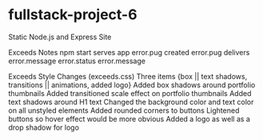 # fullstack-project-6
 Static Node.js and Express Site

Exceeds Notes
	npm start serves app
	error.pug created
	error.pug delivers
		error.message
		error.status
		error.message



Exceeds Style Changes (exceeds.css)
	Three items {box || text shadows, transitions || animations, added logo}
		Added box shadows around portfolio thumbnails
		Added transitioned scale effect on portfolio thumbnails
		Added text shadows around H1 text
		Changed the background color and text color on all unstyled elements
		Added rounded corners to buttons
		Lightened buttons so hover effect would be more obvious
		Added a logo as well as a drop shadow for logo
